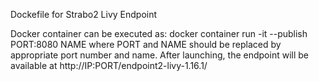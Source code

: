 Dockefile for Strabo2 Livy Endpoint

Docker container can be executed as:
docker container run -it --publish PORT:8080 NAME
where PORT and NAME should be replaced by appropriate port number and name.
After launching, the endpoint will be available at http://IP:PORT/endpoint2-livy-1.16.1/
